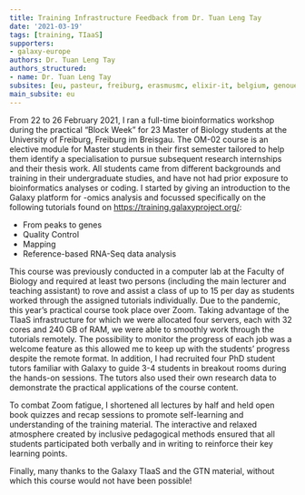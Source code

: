 ```yaml
---
title: Training Infrastructure Feedback from Dr. Tuan Leng Tay
date: '2021-03-19'
tags: [training, TIaaS]
supporters:
- galaxy-europe
authors: Dr. Tuan Leng Tay
authors_structured:
- name: Dr. Tuan Leng Tay
subsites: [eu, pasteur, freiburg, erasmusmc, elixir-it, belgium, genouest]
main_subsite: eu
---
```



From 22 to 26 February 2021, I ran a full-time bioinformatics workshop during the practical “Block Week” for 23 Master of Biology students at the University of Freiburg, Freiburg im Breisgau. The OM-02 course is an elective module for Master students in their first semester tailored to help them identify a specialisation to pursue subsequent research internships and their thesis work. All students came from different backgrounds and training in their undergraduate studies, and have not had prior exposure to bioinformatics analyses or coding. I started by giving an introduction to the Galaxy platform for -omics analysis and focussed specifically on the following tutorials found on <https://training.galaxyproject.org/>:

- From peaks to genes
- Quality Control
- Mapping
- Reference-based RNA-Seq data analysis

This course was previously conducted in a computer lab at the Faculty of Biology and required at least two persons (including the main lecturer and teaching assistant) to rove and assist a class of up to 15 per day as students worked through the assigned tutorials individually. Due to the pandemic, this year’s practical course took place over Zoom. Taking advantage of the TIaaS infrastructure for which we were allocated four servers, each with 32 cores and 240 GB of RAM, we were able to smoothly work through the tutorials remotely. The possibility to monitor the progress of each job was a welcome feature as this allowed me to keep up with the students’ progress despite the remote format. In addition, I had recruited four PhD student tutors familiar with Galaxy to guide 3-4 students in breakout rooms during the hands-on sessions. The tutors also used their own research data to demonstrate the practical applications of the course content.

To combat Zoom fatigue, I shortened all lectures by half and held open book quizzes and recap sessions to promote self-learning and understanding of the training material. The interactive and relaxed atmosphere created by inclusive pedagogical methods ensured that all students participated both verbally and in writing to reinforce their key learning points.

Finally, many thanks to the Galaxy TIaaS and the GTN material, without which this course would not have been possible!



